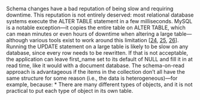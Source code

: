 
Schema changes have a bad reputation of being slow and requiring downtime. This reputation is not
entirely deserved: most relational database systems execute the ALTER TABLE statement in a few
milliseconds. MySQL is a notable exception—it copies the entire table on ALTER TABLE, which
can mean minutes or even hours of downtime when altering a large table—although various tools exist to work
around this limitation [[24](ch02.html#Percona2013wb),
[25](ch02.html#Keddo2013vj),
[26](ch02.html#Noach2016bq)]. 
Running the UPDATE statement on a large table is likely to be slow on any database, since every
row needs to be rewritten. If that is not acceptable, the application can leave first_name set to
its default of NULL and fill it in at read time, like it would with a document database. The schema-on-read approach is advantageous if the items in the
collection don’t all have the same structure for some reason (i.e., the data is heterogeneous)—for example, because: *  There are many different types of objects, and it is not practical to put each type of object in
its own table.